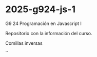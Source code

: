 # 2025-g924-js-1
G9 24 Programación en Javascript I

Repositorio con la información del curso.

Comillas inversas

``
